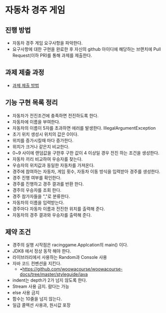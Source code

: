 # 자동차 경주 게임
## 진행 방법
* 자동차 경주 게임 요구사항을 파악한다.
* 요구사항에 대한 구현을 완료한 후 자신의 github 아이디에 해당하는 브랜치에 Pull Request(이하 PR)를 통해 과제를 제출한다.

## 과제 제출 과정
* [과제 제출 방법](https://github.com/next-step/nextstep-docs/tree/master/precourse)

## 기능 구현 목록 정리
* 자동차가 전진조건에 충족하면 전진하도록 한다.
* 자동차에 이름을 부여한다.
* 자동차의 이름이 5자를 초과하면 에러를 발생한다. IllegalArgumentException
* 초기 위치 생성시 위치의 값은 0이다.
* 위치를 증가시킬때 마다 증가한다.
* 위치가 크거나 같은지 비교한다.
* 0~9 사이에 랜덤값을 구한후 구한 값이 4 이상일 경우 전진 하는 조건을 생성한다.
* 자동차 끼리 비교하여 우승자를 찾는다.
* 우승자의 위치값과 동일한 자동차를 가져온다.
* 경주에 참여하는 자동차, 게임 횟수, 자동차 이동 방식을 입력받아 경주를 생성한다.
* 경주 진행 여부를 확인한다.
* 경주를 진행하고 경주 결과를 반환 한다.
* 경주의 우승자를 조회 한다.
* 경주 참가자들을 ","로 분류한다.
* 자동차의 이름을 입력받는다.
* 경주마다 자동차 이름과 전진한 위치를 출력해 준다.
* 자동차의 경주 결과와 우승자를 출력해 준다.

## 제약 조건
* 경주의 실행 시작점은 racinggame.Applcation의 main() 이다.
* JDK8 에서 정상 동작 해야 한다.
* 라이브러리에서 사용하는 Random과 Console 사용
* 자바 코드 컨벤션을 지킨다.
    * •https://github.com/woowacourse/woowacourse-docs/tree/master/styleguide/java
* indent는 depth가 2가 넘지 않도록 한다.
* Stream 사용 금지. 람다는 가능
* else 사용 금지
* 함수는 10줄을 넘지 않는다.
* 일급 콜렉션 사용과, 원시값 포장